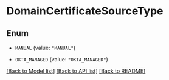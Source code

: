 # DomainCertificateSourceType

## Enum


* `MANUAL` (value: `"MANUAL"`)

* `OKTA_MANAGED` (value: `"OKTA_MANAGED"`)


[[Back to Model list]](../README.md#documentation-for-models) [[Back to API list]](../README.md#documentation-for-api-endpoints) [[Back to README]](../README.md)


